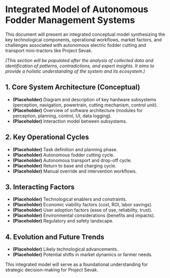 # Integrated Model of Autonomous Fodder Management Systems

This document will present an integrated conceptual model synthesizing the key technological components, operational workflows, market factors, and challenges associated with autonomous electric fodder cutting and transport mini-tractors like Project Sevak.

*(This section will be populated after the analysis of collected data and identification of patterns, contradictions, and expert insights. It aims to provide a holistic understanding of the system and its ecosystem.)*

## 1. Core System Architecture (Conceptual)

*   **(Placeholder)** Diagram and description of key hardware subsystems (perception, navigation, powertrain, cutting mechanism, control unit).
*   **(Placeholder)** Overview of software architecture (modules for perception, planning, control, UI, data logging).
*   **(Placeholder)** Interaction model between subsystems.

## 2. Key Operational Cycles

*   **(Placeholder)** Task definition and planning phase.
*   **(Placeholder)** Autonomous fodder cutting cycle.
*   **(Placeholder)** Autonomous transport and drop-off cycle.
*   **(Placeholder)** Return to base and charging cycle.
*   **(Placeholder)** Manual override and intervention workflows.

## 3. Interacting Factors

*   **(Placeholder)** Technological enablers and constraints.
*   **(Placeholder)** Economic viability factors (cost, ROI, labor savings).
*   **(Placeholder)** User adoption factors (ease of use, reliability, trust).
*   **(Placeholder)** Environmental considerations (benefits and impacts).
*   **(Placeholder)** Regulatory and safety landscape.

## 4. Evolution and Future Trends

*   **(Placeholder)** Likely technological advancements.
*   **(Placeholder)** Potential shifts in market dynamics or farmer needs.

This integrated model will serve as a foundational understanding for strategic decision-making for Project Sevak.